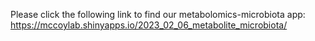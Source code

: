 Please click the following link to find our metabolomics-microbiota app: 
https://mccoylab.shinyapps.io/2023_02_06_metabolite_microbiota/

